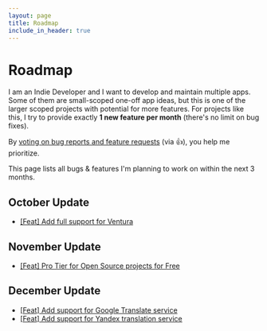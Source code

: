 ```yaml
---
layout: page
title: Roadmap
include_in_header: true
---
```


# Roadmap

I am an Indie Developer and I want to develop and maintain multiple apps. Some of them are small-scoped one-off app ideas, but this is one of the larger scoped projects with potential for more features. For projects like this, I try to provide exactly **1 new feature per month** (there's no limit on bug fixes).

By [voting on bug reports and feature requests](https://github.com/FlineDev/ReMafoX/issues?q=is%3Aissue+sort%3Aupdated+) (via 👍), you help me prioritize.

This page lists all bugs & features I'm planning to work on within the next 3 months.

## October Update

* [[Feat] Add full support for Ventura](https://github.com/FlineDev/ReMafoX/issues/9)

## November Update

* [[Feat] Pro Tier for Open Source projects for Free](https://github.com/FlineDev/ReMafoX/issues/10)

## December Update

* [[Feat] Add support for Google Translate service](https://github.com/FlineDev/ReMafoX/issues/11)
* [[Feat] Add support for Yandex translation service](https://github.com/FlineDev/ReMafoX/issues/4)
